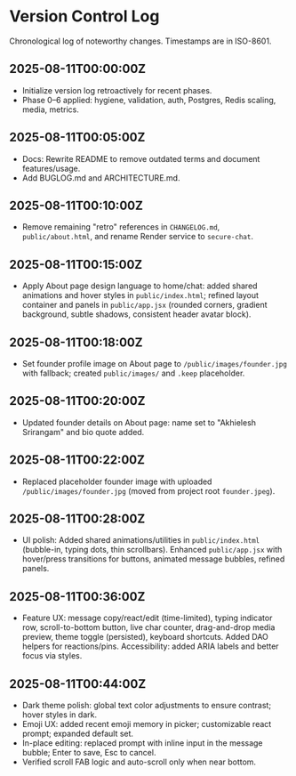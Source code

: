 # Version Control Log

Chronological log of noteworthy changes. Timestamps are in ISO-8601.

## 2025-08-11T00:00:00Z
- Initialize version log retroactively for recent phases.
- Phase 0–6 applied: hygiene, validation, auth, Postgres, Redis scaling, media, metrics.

## 2025-08-11T00:05:00Z
- Docs: Rewrite README to remove outdated terms and document features/usage.
- Add BUGLOG.md and ARCHITECTURE.md.

## 2025-08-11T00:10:00Z
- Remove remaining "retro" references in `CHANGELOG.md`, `public/about.html`, and rename Render service to `secure-chat`.

## 2025-08-11T00:15:00Z
- Apply About page design language to home/chat: added shared animations and hover styles in `public/index.html`; refined layout container and panels in `public/app.jsx` (rounded corners, gradient background, subtle shadows, consistent header avatar block).

## 2025-08-11T00:18:00Z
- Set founder profile image on About page to `/public/images/founder.jpg` with fallback; created `public/images/` and `.keep` placeholder.

## 2025-08-11T00:20:00Z
- Updated founder details on About page: name set to "Akhielesh Srirangam" and bio quote added.

## 2025-08-11T00:22:00Z
- Replaced placeholder founder image with uploaded `/public/images/founder.jpg` (moved from project root `founder.jpeg`).

## 2025-08-11T00:28:00Z
- UI polish: Added shared animations/utilities in `public/index.html` (bubble-in, typing dots, thin scrollbars). Enhanced `public/app.jsx` with hover/press transitions for buttons, animated message bubbles, refined panels.

## 2025-08-11T00:36:00Z
- Feature UX: message copy/react/edit (time-limited), typing indicator row, scroll-to-bottom button, live char counter, drag-and-drop media preview, theme toggle (persisted), keyboard shortcuts. Added DAO helpers for reactions/pins. Accessibility: added ARIA labels and better focus via styles.

## 2025-08-11T00:44:00Z
- Dark theme polish: global text color adjustments to ensure contrast; hover styles in dark.
- Emoji UX: added recent emoji memory in picker; customizable react prompt; expanded default set.
- In-place editing: replaced prompt with inline input in the message bubble; Enter to save, Esc to cancel.
- Verified scroll FAB logic and auto-scroll only when near bottom.

